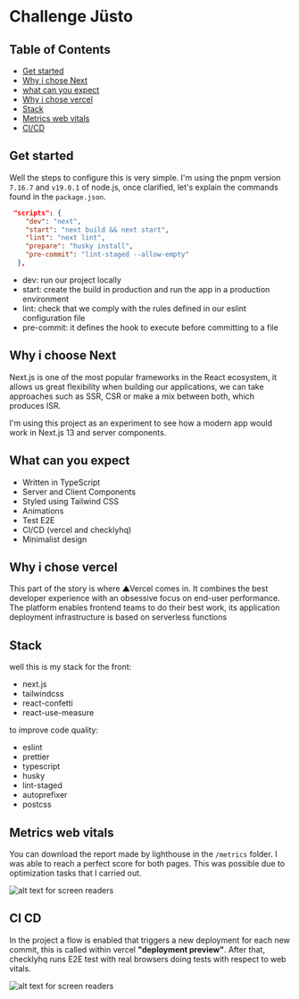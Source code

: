 # Challenge Jüsto

## Table of Contents

- [Get started](#get-started)
- [Why i chose Next](#why-i-choose-next)
- [what can you expect](#what-can-you-expect)
- [Why i chose vercel](#why-i-chose-vercel)
- [Stack](#stack)
- [Metrics web vitals](#metrics-web-vitals)
- [CI/CD](#ci-cd)

## Get started

Well the steps to configure this is very simple. I'm using the pnpm version `7.16.7` and `v19.0.1` of node.js, once clarified, let's explain the commands found in the `package.json`. 



```json
 "scripts": {
    "dev": "next",
    "start": "next build && next start",
    "lint": "next lint",
    "prepare": "husky install",
    "pre-commit": "lint-staged --allow-empty"
  },
```

- dev: run our project locally
- start: create the build in production and run the app in a production environment
- lint: check that we comply with the rules defined in our eslint configuration file
- pre-commit: it defines the hook to execute before committing to a file

## Why i choose Next

Next.js is one of the most popular frameworks in the React ecosystem, it allows us great flexibility when building our applications, we can take approaches such as SSR, CSR or make a mix between both, which produces ISR. 

 I'm using this project as an experiment to see how a modern app would work in Next.js 13 and server components.

## What can you expect

- Written in TypeScript
- Server and Client Components
- Styled using Tailwind CSS
- Animations
- Test E2E
- CI/CD (vercel and checklyhq)
- Minimalist design

## Why i chose vercel

This part of the story is where ▲Vercel comes in. It combines the best developer experience with an obsessive focus on end-user performance. The platform enables frontend teams to do their best work, its application deployment infrastructure is based on serverless functions

## Stack

well this is my stack for the front:
- next.js
- tailwindcss
- react-confetti
- react-use-measure

to improve code quality:
- eslint
- prettier
- typescript
- husky
- lint-staged
- autoprefixer
- postcss

## Metrics web vitals

You can download the report made by lighthouse in the `/metrics` folder. I was able to reach a perfect score for both pages. This was possible due to optimization tasks that I carried out.

![alt text for screen readers](https://ibb.co/DKGG1BJ)

## CI CD

In the project a flow is enabled that triggers a new deployment for each new commit, this is called within vercel **"deployment preview"**. After that, checklyhq runs E2E test with real browsers doing tests with respect to web vitals.

![alt text for screen readers](https://ibb.co/wcjgqfh)
